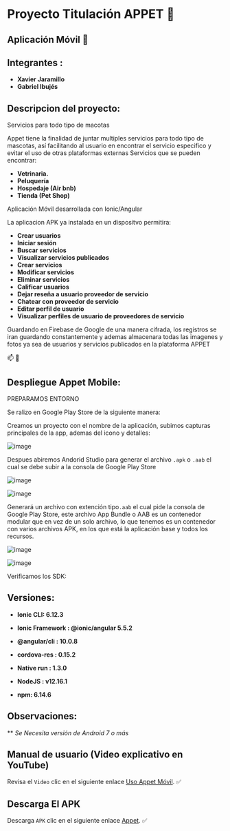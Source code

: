 # Proyecto Titulación APPET :dog:
## Aplicación Móvil :iphone:

## Integrantes : 
* **Xavier Jaramillo** 
* **Gabriel Ibujés** 

## Descripcion del proyecto:
Servicios para todo tipo de macotas

Appet tiene la finalidad de juntar multiples servicios para todo tipo de mascotas, así facilitando al usuario en encontrar el servicio especifico y evitar el uso de otras plataformas externas
Servicios que se pueden encontrar: 
* **Vetrinaria.**
* **Peluquería**
* **Hospedaje (Air bnb)**
* **Tienda (Pet Shop)**

Aplicación Móvil desarrollada con Ionic/Angular

La aplicacion APK ya instalada en un dispositvo permitira:
* **Crear usuarios** 
* **Iniciar sesión**
* **Buscar servicios**
* **Visualizar servicios publicados**
* **Crear servicios**
* **Modificar servicios**
* **Eliminar servicios**
* **Calificar usuarios**
* **Dejar reseña a usuario proveedor de servicio**
* **Chatear con proveedor de servicio**
* **Editar perfil de usuario**
* **Visualizar perfiles de usuario de proveedores de servicio**

Guardando en Firebase de Google de una manera cifrada, los registros se iran guardando constantemente y ademas almacenara todas las imagenes y fotos ya sea de usuarios y servicios publicados en la plataforma APPET

:mailbox: :email:

## Despliegue Appet Mobile:

PREPARAMOS ENTORNO

Se ralizo en Google Play Store de la siguiente manera:

Creamos un proyecto con el nombre de la aplicación, subimos capturas principales de la app, ademas del icono y detalles:

![image](https://user-images.githubusercontent.com/38759787/138791623-1b36fbd7-2b03-4cc5-be27-fbd589ffc30d.png)

Despues abiremos Andorid Studio para generar el archivo `.apk` o `.aab` el cual se debe subir a la consola de Google Play Store

![image](https://user-images.githubusercontent.com/38759787/138794842-da2cd99c-dea0-4925-8831-798e9ef66ad0.png)


![image](https://user-images.githubusercontent.com/38759787/138794894-8dd419dd-2fc2-4392-bd19-a20cf19645f9.png)

Generará un archivo con extención tipo`.aab` el cual pide la consola de Google Play Store, este archivo App Bundle o AAB es un contenedor modular que en vez de un solo archivo, lo que tenemos es un contenedor con varios archivos APK, en los que está la aplicación base y todos los recursos.

![image](https://user-images.githubusercontent.com/38759787/138795196-f8c61789-ed55-425e-99c6-378976d99be6.png)

![image](https://user-images.githubusercontent.com/38759787/138795559-258b49f7-484b-4a19-893d-d8dd1cdaea3e.png)

Verificamos los SDK:



## Versiones:

* **Ionic CLI: 6.12.3**
* **Ionic Framework : @ionic/angular 5.5.2**
* **@angular/cli : 10.0.8**

* **cordova-res : 0.15.2**
* **Native run : 1.3.0**
* **NodeJS : v12.16.1**
* **npm: 6.14.6**

## Observaciones:

** *Se Necesita versión de Android 7 o más*

## Manual de usuario (Video explicativo en YouTube)

Revisa el `Video` clic en el siguiente enlace [Uso Appet Móvil](https://www.youtube.com/watch?v=Qz0A03kBsSc). :white_check_mark:

## Descarga El APK

Descarga `APK` clic en el siguiente enlace [Appet](). :white_check_mark:




